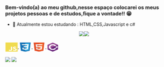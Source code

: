 ### Bem-vindo(a) ao meu github,nesse espaço colocarei os meus projetos pessoas e de estudos,fique a vontade!! 😁


- 🌱 Atualmente estou estudando : HTML,CSS,Javascript e c#


<div align="center">
  <a href="https://github.com/Andersson-Sandoval">
  <img height="180em" src="https://github-readme-stats.vercel.app/api?username=Andersson-Sandoval&show_icons=true&theme=dracula&include_all_commits=true&count_private=true"/><img height="180em" src="https://github-readme-stats.vercel.app/api/top-langs/?username=Andersson-Sandoval&layout=compact&langs_count=7&theme=dracula"/>
</div>
  
  
  <div style="display: inline_block"><br>
  <img align="center" alt="logo-Js" height="30" width="40" src="https://raw.githubusercontent.com/devicons/devicon/master/icons/javascript/javascript-plain.svg"> 
    
  <img align="center" alt="logo-CSS" height="30" width="40" src="https://raw.githubusercontent.com/devicons/devicon/master/icons/css3/css3-original.svg">
    
  <img align="center" alt="logo-HTML" height="30" width="40" src="https://raw.githubusercontent.com/devicons/devicon/master/icons/html5/html5-original.svg">
  
   <img align="center" alt="logo-Csharp" height="30" width="40" src="https://raw.githubusercontent.com/devicons/devicon/master/icons/csharp/csharp-original.svg">
    
  </div >
  
<div style="display: inline_block" > <br> 
 <a href="https://www.linkedin.com/in/andersson-sandoval-67ba1b10a" target="_blank"><img src="https://img.shields.io/badge/-LinkedIn-%230077B5?style=for-the-badge&logo=linkedin&logoColor=white" target="_blank"></a> <a href="https://www.instagram.com/andersson_sval" target="_blank"><img src="https://img.shields.io/badge/-Instagram-%23E4405F?style=for-the-badge&logo=instagram&logoColor=white" target="_blank"></a>
  
  
  
  
  </div>

